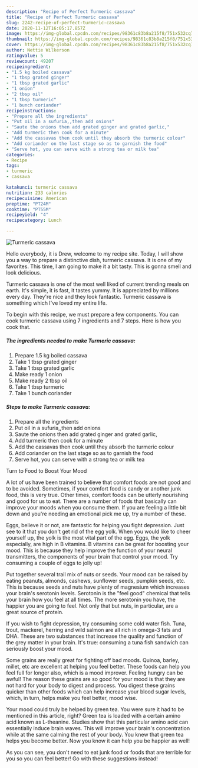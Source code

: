```yaml
---
description: "Recipe of Perfect Turmeric cassava"
title: "Recipe of Perfect Turmeric cassava"
slug: 2242-recipe-of-perfect-turmeric-cassava
date: 2020-11-12T16:05:17.857Z
image: https://img-global.cpcdn.com/recipes/98361c83b8a215f8/751x532cq70/turmeric-cassava-recipe-main-photo.jpg
thumbnail: https://img-global.cpcdn.com/recipes/98361c83b8a215f8/751x532cq70/turmeric-cassava-recipe-main-photo.jpg
cover: https://img-global.cpcdn.com/recipes/98361c83b8a215f8/751x532cq70/turmeric-cassava-recipe-main-photo.jpg
author: Nettie Wilkerson
ratingvalue: 5
reviewcount: 49207
recipeingredient:
- "1.5 kg boiled cassava"
- "1 tbsp grated ginger"
- "1 tbsp grated garlic"
- "1 onion"
- "2 tbsp oil"
- "1 tbsp turmeric"
- "1 bunch coriander"
recipeinstructions:
- "Prepare all the ingredients"
- "Put oil in a sufuria,,then add onions"
- "Saute the onions then add grated ginger and grated garlic,"
- "Add turmeric then cook for a minute"
- "Add the cassavas then cook until they absorb the turmeric colour"
- "Add coriander on the last stage so as to garnish the food"
- "Serve hot, you can serve with a strong tea or milk tea"
categories:
- Recipe
tags:
- turmeric
- cassava

katakunci: turmeric cassava 
nutrition: 233 calories
recipecuisine: American
preptime: "PT24M"
cooktime: "PT55M"
recipeyield: "4"
recipecategory: Lunch

---
```



![Turmeric cassava](https://img-global.cpcdn.com/recipes/98361c83b8a215f8/751x532cq70/turmeric-cassava-recipe-main-photo.jpg)

Hello everybody, it is Drew, welcome to my recipe site. Today, I will show you a way to prepare a distinctive dish, turmeric cassava. It is one of my favorites. This time, I am going to make it a bit tasty. This is gonna smell and look delicious.



Turmeric cassava is one of the most well liked of current trending meals on earth. It's simple, it is fast, it tastes yummy. It is appreciated by millions every day. They're nice and they look fantastic. Turmeric cassava is something which I've loved my entire life.


To begin with this recipe, we must prepare a few components. You can cook turmeric cassava using 7 ingredients and 7 steps. Here is how you cook that.

<!--inarticleads1-->

##### The ingredients needed to make Turmeric cassava:

1. Prepare 1.5 kg boiled cassava
1. Take 1 tbsp grated ginger
1. Take 1 tbsp grated garlic
1. Make ready 1 onion
1. Make ready 2 tbsp oil
1. Take 1 tbsp turmeric
1. Take 1 bunch coriander




<!--inarticleads2-->

##### Steps to make Turmeric cassava:

1. Prepare all the ingredients
1. Put oil in a sufuria,,then add onions
1. Saute the onions then add grated ginger and grated garlic,
1. Add turmeric then cook for a minute
1. Add the cassavas then cook until they absorb the turmeric colour
1. Add coriander on the last stage so as to garnish the food
1. Serve hot, you can serve with a strong tea or milk tea




Turn to Food to Boost Your Mood


A lot of us have been trained to believe that comfort foods are not good and to be avoided. Sometimes, if your comfort food is candy or another junk food, this is very true. Other times, comfort foods can be utterly nourishing and good for us to eat. There are a number of foods that basically can improve your moods when you consume them. If you are feeling a little bit down and you're needing an emotional pick me up, try a number of these.

Eggs, believe it or not, are fantastic for helping you fight depression. Just see to it that you don't get rid of the egg yolk. When you would like to cheer yourself up, the yolk is the most vital part of the egg. Eggs, the yolk especially, are high in B vitamins. B vitamins can be great for boosting your mood. This is because they help improve the function of your neural transmitters, the components of your brain that control your mood. Try consuming a couple of eggs to jolly up!

Put together several trail mix of nuts or seeds. Your mood can be raised by eating peanuts, almonds, cashews, sunflower seeds, pumpkin seeds, etc. This is because seeds and nuts have plenty of magnesium which increases your brain's serotonin levels. Serotonin is the "feel good" chemical that tells your brain how you feel at all times. The more serotonin you have, the happier you are going to feel. Not only that but nuts, in particular, are a great source of protein.

If you wish to fight depression, try consuming some cold water fish. Tuna, trout, mackerel, herring and wild salmon are all rich in omega-3 fats and DHA. These are two substances that increase the quality and function of the grey matter in your brain. It's true: consuming a tuna fish sandwich can seriously boost your mood. 

Some grains are really great for fighting off bad moods. Quinoa, barley, millet, etc are excellent at helping you feel better. These foods can help you feel full for longer also, which is a mood improver. Feeling hungry can be awful! The reason these grains are so good for your mood is that they are not hard for your body to digest and process. You digest these grains quicker than other foods which can help increase your blood sugar levels, which, in turn, helps make you feel better, mood wise.

Your mood could truly be helped by green tea. You were sure it had to be mentioned in this article, right? Green tea is loaded with a certain amino acid known as L-theanine. Studies show that this particular amino acid can essentially induce brain waves. This will improve your brain's concentration while at the same calming the rest of your body. You knew that green tea helps you become better. Now you know it can help you be happier as well!

As you can see, you don't need to eat junk food or foods that are terrible for you so you can feel better! Go  with  these suggestions  instead!

